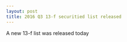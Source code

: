 ```yaml
---
layout: post
title: 2016 Q3 13-f securitied list released
---
```

A new 13-f list was released today

    